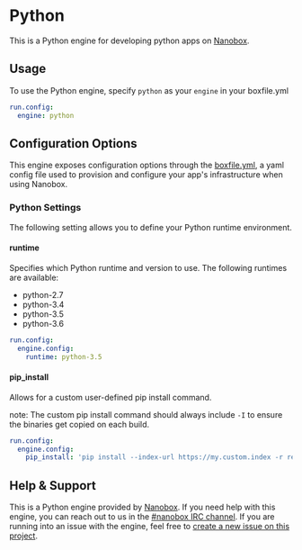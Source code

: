 # Python

This is a Python engine for developing python apps on [Nanobox](http://nanobox.io).

## Usage
To use the Python engine, specify `python` as your `engine` in your boxfile.yml

```yaml
run.config:
  engine: python
```

## Configuration Options
This engine exposes configuration options through the [boxfile.yml](https://docs.nanobox.io/boxfile/), a yaml config file used to provision and configure your app's infrastructure when using Nanobox.

### Python Settings
The following setting allows you to define your Python runtime environment.

#### runtime
Specifies which Python runtime and version to use. The following runtimes are available:

- python-2.7
- python-3.4
- python-3.5
- python-3.6

```yaml
run.config:
  engine.config:
    runtime: python-3.5
```

#### pip_install
Allows for a custom user-defined pip install command.

note: The custom pip install command should always include `-I` to ensure the binaries get copied on each build.

```yaml
run.config:
  engine.config:
    pip_install: 'pip install --index-url https://my.custom.index -r requirements/private.txt -I'
```

## Help & Support
This is a Python engine provided by [Nanobox](http://nanobox.io). If you need help with this engine, you can reach out to us in the [#nanobox IRC channel](http://webchat.freenode.net/?channels=nanobox). If you are running into an issue with the engine, feel free to [create a new issue on this project](https://github.com/pagodabox/nanobox-engine-python/issues/new).
